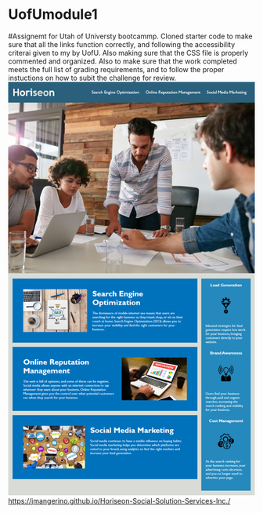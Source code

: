 # UofUmodule1
#Assignemt for Utah of Universty bootcammp. Cloned starter code to make sure that all the links function correctly, and following the accessibility criterai given to my by UofU. Also making sure that the CSS file is properly commented and organized. Also to make sure that the work completed meets the full list of grading requirements, and to follow the proper instuctions on how to subit the challenge for review.
![alt test](https://github.com/jmangerino/Horiseon-Social-Solution-Services-Inc./blob/main/assets/images/screenshot.png)
https://jmangerino.github.io/Horiseon-Social-Solution-Services-Inc./